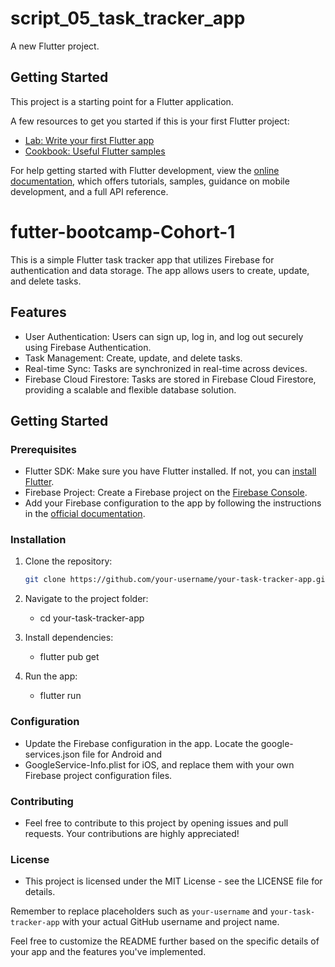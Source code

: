 # script_05_task_tracker_app

A new Flutter project.

## Getting Started

This project is a starting point for a Flutter application.

A few resources to get you started if this is your first Flutter project:

- [Lab: Write your first Flutter app](https://docs.flutter.dev/get-started/codelab)
- [Cookbook: Useful Flutter samples](https://docs.flutter.dev/cookbook)

For help getting started with Flutter development, view the
[online documentation](https://docs.flutter.dev/), which offers tutorials,
samples, guidance on mobile development, and a full API reference.

# futter-bootcamp-Cohort-1
This is a simple Flutter task tracker app that utilizes Firebase for authentication and data storage. The app allows users to create, update, and delete tasks.

## Features

- User Authentication: Users can sign up, log in, and log out securely using Firebase Authentication.
- Task Management: Create, update, and delete tasks.
- Real-time Sync: Tasks are synchronized in real-time across devices.
- Firebase Cloud Firestore: Tasks are stored in Firebase Cloud Firestore, providing a scalable and flexible database solution.

## Getting Started

### Prerequisites

- Flutter SDK: Make sure you have Flutter installed. If not, you can [install Flutter](https://flutter.dev/docs/get-started/install).
- Firebase Project: Create a Firebase project on the [Firebase Console](https://console.firebase.google.com/).
- Add your Firebase configuration to the app by following the instructions in the [official documentation](https://firebase.flutter.dev/docs/overview).

### Installation

1. Clone the repository:

   ```bash
   git clone https://github.com/your-username/your-task-tracker-app.git

2. Navigate to the project folder:
   
    - cd your-task-tracker-app

4. Install dependencies:
   
    - flutter pub get

6. Run the app:
   
    - flutter run

### Configuration
 - Update the Firebase configuration in the app. Locate the google-services.json file for Android and 
 - GoogleService-Info.plist for iOS, and replace them with your own Firebase project configuration files.

### Contributing
 - Feel free to contribute to this project by opening issues and pull requests. Your contributions are highly appreciated!

### License
 - This project is licensed under the MIT License - see the LICENSE file for details.


Remember to replace placeholders such as `your-username` and `your-task-tracker-app` with your actual GitHub username and project name.

Feel free to customize the README further based on the specific details of your app and the features you've implemented.


